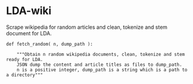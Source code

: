 # LDA-wiki
Scrape wikipedia for random articles and clean, tokenize and stem document for LDA.

    def fetch_random( n, dump_path ):

        """Obtain n random wikipedia documents, clean, tokenize and stem ready for LDA.
        JSON dump the content and article titles as files to dump_path.
        n is a positive integer, dump_path is a string which is a path to a directory"""
